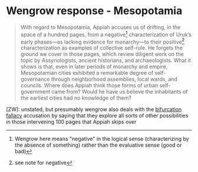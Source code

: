 # Wengrow response - Mesopotamia

> With regard to Mesopotamia, Appiah accuses us of drifting, in the space of a hundred pages, from a negative[^1] characterization of Uruk’s early phases—as lacking evidence for monarchy—to their positive[^2] characterization as examples of collective self-rule. He forgets the ground we cover in those pages, which review diligent work on the topic by Assyriologists, ancient historians, and archaeologists. What it shows is that, even in later periods of monarchy and empire, Mesopotamian cities exhibited a remarkable degree of self-governance through neighborhood assemblies, local wards, and councils. Where does Appiah think those forms of urban self-government came from? Would he have us believe the inhabitants of the earliest cities had no knowledge of them?


[ZW]: unstated, but presumably wengrow also deals with the [bifurcation fallacy](bifurcation_fallacy.md) accusation by saying that they explore all sorts of other possibilities in those intervening 100 pages that Appiah skips over
> 
[^1]: Wengrow here means "negative" in the logical sense (characterizing by the absence of something) rather than the evaluative sense (good or bad)
[^2]: see note for negative